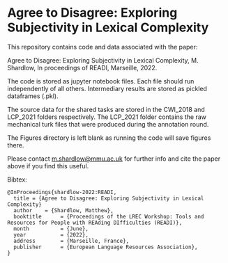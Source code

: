 # Agree to Disagree: Exploring Subjectivity in Lexical Complexity

This repository contains code and data associated with the paper:

Agree to Disagree: Exploring Subjectivity in Lexical Complexity, M. Shardlow, In proceedings of READI, Marseille, 2022.

The code is stored as jupyter notebook files. Each file should run independently of all others. Intermediary results are stored as pickled dataframes (.pkl).

The source data for the shared tasks are stored in the CWI_2018 and LCP_2021 folders respectively. The LCP_2021 folder contains the raw mechanical turk files that were produced during the annotation round.

The Figures directory is left blank as running the code will save figures there.

Please contact m.shardlow@mmu.ac.uk for further info and cite the paper above if you find this useful.

Bibtex:


```
@InProceedings{shardlow-2022:READI,
  title = {Agree to Disagree: Exploring Subjectivity in Lexical Complexity} 
  author    = {Shardlow, Matthew},
  booktitle      = {Proceedings of the LREC Workshop: Tools and Resources for People with REAding DIfficulties (READI)},
  month          = {June},
  year           = {2022},
  address        = {Marseille, France},
  publisher      = {European Language Resources Association},
}
```